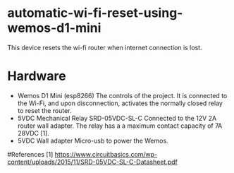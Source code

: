 # automatic-wi-fi-reset-using-wemos-d1-mini
This device resets the wi-fi router when internet connection is lost.

# Hardware
* Wemos D1 Mini (esp8266)
The controls of the project. It is connected to the Wi-Fi, and upon disconnection, activates the normally closed relay to reset the router.
* 5VDC Mechanical Relay SRD-05VDC-SL-C
Connected to the 12V 2A router wall adapter. The relay has a a maximum contact capacity of 7A 28VDC [1].
* 5VDC Wall adapter
Micro-usb to power the Wemos.

#References
[1] https://www.circuitbasics.com/wp-content/uploads/2015/11/SRD-05VDC-SL-C-Datasheet.pdf
